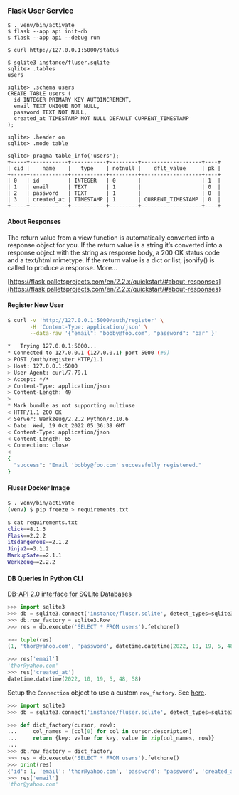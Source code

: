 ### Flask User Service

```
$ . venv/bin/activate
$ flask --app api init-db
$ flask --app api --debug run

$ curl http://127.0.0.1:5000/status
```

```
$ sqlite3 instance/fluser.sqlite
sqlite> .tables
users

sqlite> .schema users
CREATE TABLE users (
  id INTEGER PRIMARY KEY AUTOINCREMENT,
  email TEXT UNIQUE NOT NULL,
  password TEXT NOT NULL,
  created_at TIMESTAMP NOT NULL DEFAULT CURRENT_TIMESTAMP
);

sqlite> .header on
sqlite> .mode table

sqlite> pragma table_info('users');
+-----+------------+-----------+---------+-------------------+----+
| cid |    name    |   type    | notnull |    dflt_value     | pk |
+-----+------------+-----------+---------+-------------------+----+
| 0   | id         | INTEGER   | 0       |                   | 1  |
| 1   | email      | TEXT      | 1       |                   | 0  |
| 2   | password   | TEXT      | 1       |                   | 0  |
| 3   | created_at | TIMESTAMP | 1       | CURRENT_TIMESTAMP | 0  |
+-----+------------+-----------+---------+-------------------+----+
```


#### About Responses

The return value from a view function is automatically converted into a response object for you. If the return value is a string it’s converted into a response object with the string as response body, a 200 OK status code and a text/html mimetype. If the return value is a dict or list, jsonify() is called to produce a response.  More...

[https://flask.palletsprojects.com/en/2.2.x/quickstart/#about-responses](https://flask.palletsprojects.com/en/2.2.x/quickstart/#about-responses}


#### Register New User

```bash
$ curl -v 'http://127.0.0.1:5000/auth/register' \
       -H 'Content-Type: application/json' \
       --data-raw '{"email": "bobby@foo.com", "password": "bar" }'

*   Trying 127.0.0.1:5000...
* Connected to 127.0.0.1 (127.0.0.1) port 5000 (#0)
> POST /auth/register HTTP/1.1
> Host: 127.0.0.1:5000
> User-Agent: curl/7.79.1
> Accept: */*
> Content-Type: application/json
> Content-Length: 49
>
* Mark bundle as not supporting multiuse
< HTTP/1.1 200 OK
< Server: Werkzeug/2.2.2 Python/3.10.6
< Date: Wed, 19 Oct 2022 05:36:39 GMT
< Content-Type: application/json
< Content-Length: 65
< Connection: close
<
{
  "success": "Email 'bobby@foo.com' successfully registered."
}
```


#### Fluser Docker Image

```bash
$ . venv/bin/activate
(venv) $ pip freeze > requirements.txt

$ cat requirements.txt
click==8.1.3
Flask==2.2.2
itsdangerous==2.1.2
Jinja2==3.1.2
MarkupSafe==2.1.1
Werkzeug==2.2.2
```


#### DB Queries in Python CLI

[DB-API 2.0 interface for SQLite Databases](https://docs.python.org/3/library/sqlite3.html)
```python
>>> import sqlite3
>>> db = sqlite3.connect('instance/fluser.sqlite', detect_types=sqlite3.PARSE_DECLTYPES)
>>> db.row_factory = sqlite3.Row
>>> res = db.execute('SELECT * FROM users').fetchone()

>>> tuple(res)
(1, 'thor@yahoo.com', 'password', datetime.datetime(2022, 10, 19, 5, 48, 58))

>>> res['email']
'thor@yahoo.com'
>>> res['created_at']
datetime.datetime(2022, 10, 19, 5, 48, 58)
```

Setup the `Connection` object to use a custom `row_factory`. See [here](https://docs.python.org/3/library/sqlite3.html#sqlite3.Connection.row_factory).
```python
>>> import sqlite3
>>> db = sqlite3.connect('instance/fluser.sqlite', detect_types=sqlite3.PARSE_DECLTYPES)

>>> def dict_factory(cursor, row):
...     col_names = [col[0] for col in cursor.description]
...     return {key: value for key, value in zip(col_names, row)}
...
>>> db.row_factory = dict_factory
>>> res = db.execute('SELECT * FROM users').fetchone()
>>> print(res)
{'id': 1, 'email': 'thor@yahoo.com', 'password': 'password', 'created_at': datetime.datetime(2022, 10, 19, 5, 48, 58)}
>>> res['email']
'thor@yahoo.com'
```